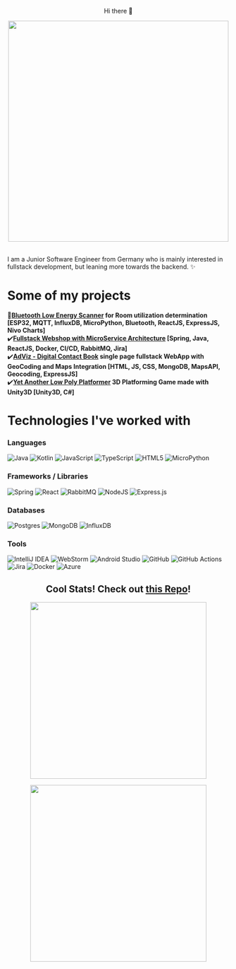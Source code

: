 
<p align="center">
  Hi there 👋
</p>
<p align="center">
  <img src="https://github.com/Anmol-Baranwal/Cool-GIFs-For-GitHub/assets/74038190/0c7eb6ed-663b-4ce4-bfbd-18239a38ba1b" width="500" >
<br><br>
</p>

I am a Junior Software Engineer from Germany who is mainly interested in fullstack development, but leaning more towards the backend. ✨

# Some of my projects

**:wrench:[Bluetooth Low Energy Scanner](https://github.com/jutnhbr/dln-ble-scans-for-room-utilization) for Room utilization determination [ESP32, MQTT, InfluxDB, MicroPython, Bluetooth, ReactJS, ExpressJS, Nivo Charts]**\
:heavy_check_mark:**[Fullstack Webshop with MicroService Architecture](https://github.com/orgs/BitSmilez/repositories) [Spring, Java, ReactJS, Docker, CI/CD, RabbitMQ, Jira]**\
:heavy_check_mark:**[AdViz - Digital Contact Book](https://github.com/jutnhbr/ADViz-digital-contact-book) single page fullstack WebApp with GeoCoding and Maps Integration [HTML, JS, CSS, MongoDB, MapsAPI, Geocoding, ExpressJS]**\
:heavy_check_mark:**[Yet Another Low Poly Platformer](https://www.youtube.com/watch?v=eduFbNE1ne8&list=LLVdUmBmsFLz35JamoW8XG6g) 3D Platforming Game made with Unity3D [Unity3D, C#]**
# Technologies I've worked with
### Languages
![Java](https://img.shields.io/badge/java-%23ED8B00.svg?style=for-the-badge&logo=java&logoColor=white)
![Kotlin](https://img.shields.io/badge/Kotlin-0095D5?&style=for-the-badge&logo=kotlin&logoColor=white)
![JavaScript](https://img.shields.io/badge/javascript-%23323330.svg?style=for-the-badge&logo=javascript&logoColor=%23F7DF1E)
![TypeScript](https://img.shields.io/badge/typescript-%23007ACC.svg?style=for-the-badge&logo=typescript&logoColor=white)
![HTML5](https://img.shields.io/badge/html5-%23E34F26.svg?style=for-the-badge&logo=html5&logoColor=white)
 ![MicroPython](https://img.shields.io/badge/micropython-3670A0?style=for-the-badge&logo=python&logoColor=ffdd54)
### Frameworks / Libraries
![Spring](https://img.shields.io/badge/spring-%236DB33F.svg?style=for-the-badge&logo=spring&logoColor=white)
![React](https://img.shields.io/badge/react-%2320232a.svg?style=for-the-badge&logo=react&logoColor=%2361DAFB)
![RabbitMQ](https://img.shields.io/badge/Rabbitmq-FF6600?style=for-the-badge&logo=rabbitmq&logoColor=white)
![NodeJS](https://img.shields.io/badge/node.js-6DA55F?style=for-the-badge&logo=node.js&logoColor=white)
![Express.js](https://img.shields.io/badge/express.js-%23404d59.svg?style=for-the-badge&logo=express&logoColor=%2361DAFB)
### Databases
![Postgres](https://img.shields.io/badge/postgres-%23316192.svg?style=for-the-badge&logo=postgresql&logoColor=white)
![MongoDB](https://img.shields.io/badge/MongoDB-%234ea94b.svg?style=for-the-badge&logo=mongodb&logoColor=white)
![InfluxDB](https://img.shields.io/badge/InfluxDB-22ADF6?style=for-the-badge&logo=InfluxDB&logoColor=white)
### Tools
![IntelliJ IDEA](https://img.shields.io/badge/IntelliJIDEA-000000.svg?style=for-the-badge&logo=intellij-idea&logoColor=white)
![WebStorm](https://img.shields.io/badge/webstorm-143?style=for-the-badge&logo=webstorm&logoColor=white&color=black)
![Android Studio](https://img.shields.io/badge/Android%20Studio-3DDC84.svg?style=for-the-badge&logo=android-studio&logoColor=white)
![GitHub](https://img.shields.io/badge/github-%23121011.svg?style=for-the-badge&logo=github&logoColor=white)
![GitHub Actions](https://img.shields.io/badge/github%20actions-%232671E5.svg?style=for-the-badge&logo=githubactions&logoColor=white)
![Jira](https://img.shields.io/badge/jira-%230A0FFF.svg?style=for-the-badge&logo=jira&logoColor=white)
![Docker](https://img.shields.io/badge/docker-%230db7ed.svg?style=for-the-badge&logo=docker&logoColor=white)
![Azure](https://img.shields.io/badge/azure-%230072C6.svg?style=for-the-badge&logo=microsoftazure&logoColor=white)

<div align="center">

## Cool Stats! Check out [this Repo](https://github.com/anuraghazra/github-readme-stats)!

<p align="center">
<img width=400 src='https://github-readme-stats.vercel.app/api?username=jutnhbr&theme=vue-dark&show_icons=true&hide_border=true&count_private=true&hide_rank=true' />
</p>

<p align="center">
<img width=400 src='https://github-readme-streak-stats.herokuapp.com/?user=jutnhbr&theme=vue-dark&hide_border=true' />
</p>

</div>



